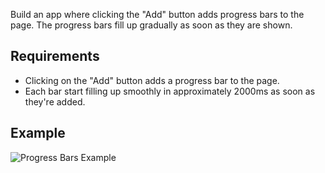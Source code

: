 Build an app where clicking the "Add" button adds progress bars to the page. The progress bars fill up gradually as soon as they are shown.

## Requirements

- Clicking on the "Add" button adds a progress bar to the page.
- Each bar start filling up smoothly in approximately 2000ms as soon as they're added.

## Example

![Progress Bars Example](https://www.greatfrontend.com/img/questions/progress-bars/progress-bars-example.png)
